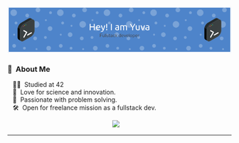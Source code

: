 ![Header](./github-header-image.png)

### :space_invader: &nbsp;About Me

&nbsp;&nbsp;&nbsp;:technologist: &nbsp;Studied at 42\
&nbsp;&nbsp;&nbsp;:seedling: &nbsp;Love for science and innovation.\
&nbsp;&nbsp;&nbsp;:heartbeat: &nbsp;Passionate with problem solving.\
&nbsp;&nbsp;&nbsp;:hammer_and_wrench: &nbsp;Open for freelance mission as a fullstack dev.


<p align="center">
  <a href="https://yuvamehdi.me"><img src="https://img.shields.io/badge/website-000000?style=for-the-badge&logo=About.me&logoColor=white" /></a>&nbsp;&nbsp;&nbsp;&nbsp;
</p>

<hr/>